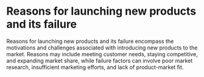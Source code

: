 # Reasons for launching new products and its failure
Reasons for launching new products and its failure encompass the motivations and challenges associated with introducing new products to the market. Reasons may include meeting customer needs, staying competitive, and expanding market share, while failure factors can involve poor market research, insufficient marketing efforts, and lack of product-market fit.
